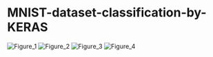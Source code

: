# MNIST-dataset-classification-by-KERAS
![Figure_1](https://github.com/rezaanalytics11/MNIST-dataset-classification-by-KERAS/assets/105513524/25a6907b-0d09-4f1b-b3d4-aba5b318e5c5)
![Figure_2](https://github.com/rezaanalytics11/MNIST-dataset-classification-by-KERAS/assets/105513524/3271c7b5-a772-45ae-891d-3240474a5f88)
![Figure_3](https://github.com/rezaanalytics11/MNIST-dataset-classification-by-KERAS/assets/105513524/3ccecc85-0408-4ef3-9d29-e282053c7027)
![Figure_4](https://github.com/rezaanalytics11/MNIST-dataset-classification-by-KERAS/assets/105513524/526feefd-2ba9-408b-9f4e-b8264dbd4982)
